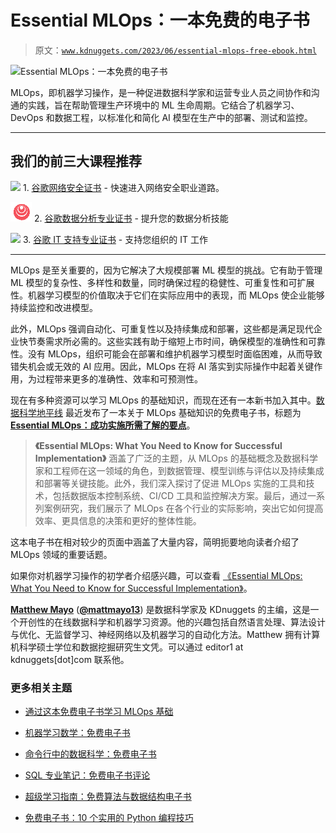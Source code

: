 # Essential MLOps：一本免费的电子书

> 原文：[`www.kdnuggets.com/2023/06/essential-mlops-free-ebook.html`](https://www.kdnuggets.com/2023/06/essential-mlops-free-ebook.html)

![Essential MLOps：一本免费的电子书](https://datasciencehorizons.com/ebook-essential-mlops-successful-implementation/)

MLOps，即机器学习操作，是一种促进数据科学家和运营专业人员之间协作和沟通的实践，旨在帮助管理生产环境中的 ML 生命周期。它结合了机器学习、DevOps 和数据工程，以标准化和简化 AI 模型在生产中的部署、测试和监控。

* * *

## 我们的前三大课程推荐

![](img/0244c01ba9267c002ef39d4907e0b8fb.png) 1\. [谷歌网络安全证书](https://www.kdnuggets.com/google-cybersecurity) - 快速进入网络安全职业道路。

![](img/e225c49c3c91745821c8c0368bf04711.png) 2\. [谷歌数据分析专业证书](https://www.kdnuggets.com/google-data-analytics) - 提升您的数据分析技能

![](img/0244c01ba9267c002ef39d4907e0b8fb.png) 3\. [谷歌 IT 支持专业证书](https://www.kdnuggets.com/google-itsupport) - 支持您组织的 IT 工作

* * *

MLOps 是至关重要的，因为它解决了大规模部署 ML 模型的挑战。它有助于管理 ML 模型的复杂性、多样性和数量，同时确保过程的稳健性、可重复性和可扩展性。机器学习模型的价值取决于它们在实际应用中的表现，而 MLOps 使企业能够持续监控和改进模型。

此外，MLOps 强调自动化、可重复性以及持续集成和部署，这些都是满足现代企业快节奏需求所必需的。这些实践有助于缩短上市时间，确保模型的准确性和可靠性。没有 MLOps，组织可能会在部署和维护机器学习模型时面临困难，从而导致错失机会或无效的 AI 应用。因此，MLOps 在将 AI 落实到实际操作中起着关键作用，为过程带来更多的准确性、效率和可预测性。

现在有多种资源可以学习 MLOps 的基础知识，而现在还有一本新书加入其中。[数据科学地平线](https://datasciencehorizons.com/) 最近发布了一本关于 MLOps 基础知识的免费电子书，标题为 [**Essential MLOps：成功实施所需了解的要点**](https://datasciencehorizons.com/ebook-essential-mlops-successful-implementation/)。

> **《Essential MLOps: What You Need to Know for Successful Implementation》** 涵盖了广泛的主题，从 MLOps 的基础概念及数据科学家和工程师在这一领域的角色，到数据管理、模型训练与评估以及持续集成和部署等关键技能。此外，我们深入探讨了促进 MLOps 实施的工具和技术，包括数据版本控制系统、CI/CD 工具和监控解决方案。最后，通过一系列案例研究，我们展示了 MLOps 在各个行业的实际影响，突出它如何提高效率、更具信息的决策和更好的整体性能。

这本电子书在相对较少的页面中涵盖了大量内容，简明扼要地向读者介绍了 MLOps 领域的重要话题。

如果你对机器学习操作的初学者介绍感兴趣，可以查看 [《Essential MLOps: What You Need to Know for Successful Implementation》](https://datasciencehorizons.com/ebook-essential-mlops-successful-implementation/)。

**[Matthew Mayo](https://www.linkedin.com/in/mattmayo13/)** ([**@mattmayo13**](https://twitter.com/mattmayo13)) 是数据科学家及 KDnuggets 的主编，这是一个开创性的在线数据科学和机器学习资源。他的兴趣包括自然语言处理、算法设计与优化、无监督学习、神经网络以及机器学习的自动化方法。Matthew 拥有计算机科学硕士学位和数据挖掘研究生文凭。可以通过 editor1 at kdnuggets[dot]com 联系他。

### 更多相关主题

+   [通过这本免费电子书学习 MLOps 基础](https://www.kdnuggets.com/2023/08/learn-mlops-basics-free-ebook.html)

+   [机器学习数学：免费电子书](https://www.kdnuggets.com/2020/04/mathematics-machine-learning-book.html)

+   [命令行中的数据科学：免费电子书](https://www.kdnuggets.com/2022/03/data-science-command-line-free-ebook.html)

+   [SQL 专业笔记：免费电子书评论](https://www.kdnuggets.com/2022/05/sql-notes-professionals-free-ebook-review.html)

+   [超级学习指南：免费算法与数据结构电子书](https://www.kdnuggets.com/2022/06/super-study-guide-free-algorithms-data-structures-ebook.html)

+   [免费电子书：10 个实用的 Python 编程技巧](https://www.kdnuggets.com/2023/04/free-ebook-10-practical-python-programming-tricks.html)
